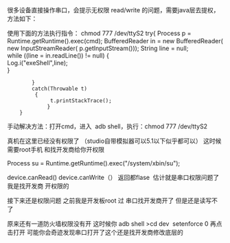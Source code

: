 很多设备直接操作串口，会提示无权限 read/write 的问题，需要java层去提权，方法如下：

使用下面的方法执行指令： chmod 777 /dev/ttyS2
            try{
                 Process p = Runtime.getRuntime().exec(cmd);
                 BufferedReader in = new BufferedReader(
                                     new InputStreamReader(
                               p.getInputStream())); 
                 String line = null;  
                 while ((line = in.readLine()) != null) {  
                    Log.i("exeShell",line);                  
                 }  
                  
            }
            catch(Throwable t)
             {
                  t.printStackTrace();
                 }
        }
手动解决方法：打开cmd，进入  adb shell，执行：chmod 777 /dev/ttyS2




真机在这里已经没有权限了 （studio自带模拟器可以5.1以下似乎都可以） 这时候 需要root手机 和找开发商给你开权限

Process su = Runtime.getRuntime().exec("/system/xbin/su");

device.canRead() device.canWrite（） 返回都flase  估计就是串口权限问题了 我是找开发商 开权限的

接下来还是权限问题 之前我是开发板root 过 串口找开发商开了 但是还是读写不了 

原来还有一道防火墙权限没有开 这时候你 adb shell >cd dev  setenforce 0 再点击打开 可能你会奇迹发现串口打开了这个还是找开发商修改底层的
